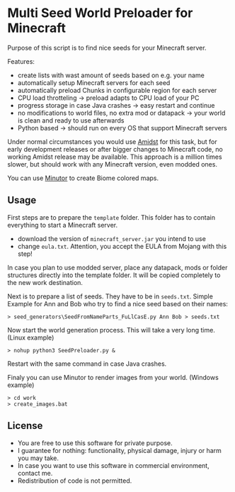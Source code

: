 # Multi Seed World Preloader for Minecraft
Purpose of this script is to find nice seeds for your Minecraft server.

Features:
* create lists with wast amount of seeds based on e.g. your name
* automatically setup Minecraft servers for each seed
* automatically preload Chunks in configurable region for each server
* CPU load throtteling -> preload adapts to CPU load of your PC
* progress storage in case Java crashes -> easy restart and continue
* no modifications to world files, no extra mod or datapack
  -> your world is clean and ready to use afterwards
* Python based -> should run on every OS that support Minecraft servers

Under normal circumstances you would use [Amidst](https://github.com/toolbox4minecraft/amidst) for this task, but for early development releases or after bigger changes to Minecraft code, no working Amidst release may be available. This approach is a million times slower, but should work with any Minecraft version, even modded ones.

You can use [Minutor](https://github.com/mrkite/minutor) to create Biome colored maps.


## Usage
First steps are to prepare the `template` folder. This folder has to contain everything to start a Minecraft server.
* download the version of `minecraft_server.jar` you intend to use
* change `eula.txt`. Attention, you accept the EULA from Mojang with this step!

In case you plan to use modded server, place any datapack, mods or folder structures directly into the template folder. It will be copied completely to the new work destination.

Next is to prepare a list of seeds. They have to be in `seeds.txt`.
Simple Example for Ann and Bob who try to find a nice seed based on their names:
```
> seed_generators\SeedFromNameParts_FuLlCasE.py Ann Bob > seeds.txt
```
Now start the world generation process. This will take a very long time. (Linux example)
```
> nohup python3 SeedPreloader.py &
```
Restart with the same command in case Java crashes.

Finaly you can use Minutor to render images from your world. (Windows example)
```
> cd work
> create_images.bat
```


## License
* You are free to use this software for private purpose.
* I guarantee for nothing: functionality, physical damage, injury or harm you may take.
* In case you want to use this software in commercial environment, contact me.
* Redistribution of code is not permitted.
